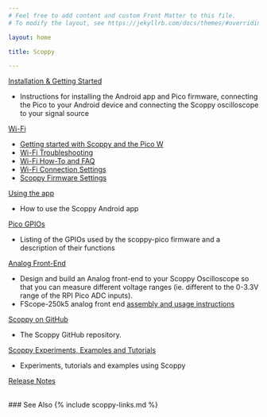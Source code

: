 ```yaml
---
# Feel free to add content and custom Front Matter to this file.
# To modify the layout, see https://jekyllrb.com/docs/themes/#overriding-theme-defaults

layout: home

title: Scoppy

---
```


[Installation & Getting Started](./wiki/Installation-&-Getting-Started)   
* Instructions for installing the Android app and Pico firmware, connecting the Pico to your Android device and connecting the Scoppy oscilloscope to your signal source

[Wi-Fi](../wiki/Getting-started-with-the-Pico-W)
* [Getting started with Scoppy and the Pico W](../wiki/Getting-started-with-the-Pico-W)
* [Wi-Fi Troubleshooting](../wiki/WiFi-Troubleshooting)
* [Wi-Fi How-To and FAQ](../wiki/WiFi-How-To)
* [Wi-Fi Connection Settings](../app-help/WiFi-Connection-Settings)
* [Scoppy Firmware Settings](../app-help/Firmware-Settings)

[Using the app](./app-help)  
* How to use the Scoppy Android app

[Pico GPIOs](./wiki/GPIOs)  
* Listing of the GPIOs used by the scoppy-pico firmware and a description of their functions

[Analog Front-End](./wiki/Analog-Front-End)   
* Design and build an Analog front-end to your Scoppy Oscilloscope so that you can measure different voltage ranges (ie. different to the 0-3.3V range of the RPI Pico ADC inputs).
* FScope-250k5 analog front end [assembly and usage instructions](wiki/fscope-250k5-v2) 

[Scoppy on GitHub](https://github.com/fhdm-dev/scoppy)
* The Scoppy GitHub repository.

[Scoppy Experiments, Examples and Tutorials](https://github.com/fhdm-dev/scoppy-experiments)
* Experiments, tutorials and examples using Scoppy

[Release Notes](./wiki/ReleaseNotes)

<br>
### See Also
{% include scoppy-links.md %}
